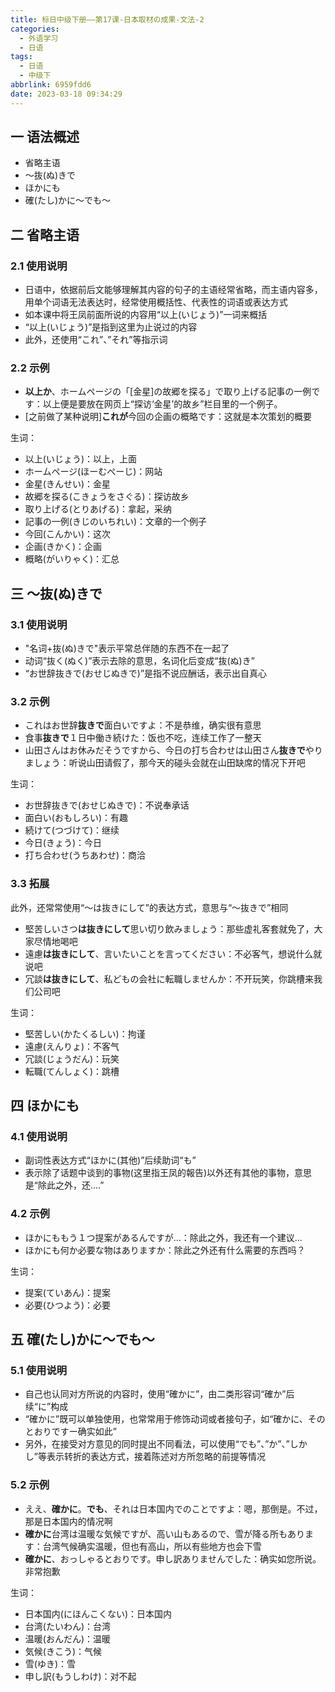 ```yaml
---
title: 标日中级下册——第17课-日本取材の成果-文法-2
categories:
  - 外语学习
  - 日语
tags:
  - 日语
  - 中级下
abbrlink: 6959fdd6
date: 2023-03-18 09:34:29
---
```

## 一 语法概述

* 省略主语
* ～抜(ぬ)きで
* ほかにも
* 確(たし)かに～でも～

<!--more-->

## 二 省略主语

### 2.1 使用说明

* 日语中，依据前后文能够理解其内容的句子的主语经常省略，而主语内容多，用单个词语无法表达时，经常使用概括性、代表性的词语或表达方式
* 如本课中将王凤前面所说的内容用“以上(いじょう)”一词来概括
* “以上(いじょう)”是指到这里为止说过的内容
* 此外，还使用“これ”、”それ”等指示词

### 2.2 示例

* **以上か**、ホームページの「[金星]の故郷を探る」で取り上げる記事の一例です：以上便是要放在网页上“探访‘金星’的故乡”栏目里的一个例子。
* [之前做了某种说明]**これが**今回の企画の概略です：这就是本次策划的概要

生词：

* 以上(いじょう)：以上，上面
* ホームページ(ほーむぺーじ)：网站
* 金星(きんせい)：金星
* 故郷を探る(こきょうをさぐる)：探访故乡
* 取り上げる(とりあげる)：拿起，采纳
* 記事の一例(きじのいちれい)：文章的一个例子
* 今回(こんかい)：这次
* 企画(きかく)：企画
* 概略(がいりゃく)：汇总

## 三 ～抜(ぬ)きで

### 3.1 使用说明

* "名词+抜(ぬ)きで"表示平常总伴随的东西不在一起了
* 动词“抜く(ぬく)”表示去除的意思，名词化后变成“抜(ぬ)き”
* “お世辞抜きで(おせじぬきで)”是指不说应酬话，表示出自真心

### 3.2 示例

* これはお世辞**抜きで**面白いですよ：不是恭维，确实很有意思
* 食事**抜きで**１日中働き続けた：饭也不吃，连续工作了一整天
* 山田さんはお休みだそうですから、今日の打ち合わせは山田さん**抜きで**やりましょう：听说山田请假了，那今天的碰头会就在山田缺席的情况下开吧

生词：

* お世辞抜きで(おせじぬきで)：不说奉承话
* 面白い(おもしろい)：有趣
* 続けて(つづけて)：继续
* 今日(きょう)：今日
* 打ち合わせ(うちあわせ)：商洽

### 3.3 拓展

此外，还常常使用“～は抜きにして”的表达方式，意思与“～抜きで”相同

* 堅苦しいさつ**は抜きにして**思い切り飲みましょう：那些虚礼客套就免了，大家尽情地喝吧
* 遠慮**は抜きにして**、言いたいことを言ってください：不必客气，想说什么就说吧
* 冗談**は抜きにして**、私どもの会社に転職しませんか：不开玩笑，你跳槽来我们公司吧

生词：

* 堅苦しい(かたくるしい)：拘谨
* 遠慮(えんりょ)：不客气
* 冗談(じょうだん)：玩笑
* 転職(てんしょく)：跳槽

## 四 ほかにも

### 4.1 使用说明

* 副词性表达方式“ほかに(其他)”后续助词“も”
* 表示除了话题中谈到的事物(这里指王凤的報告)以外还有其他的事物，意思是“除此之外，还....”

### 4.2 示例

* ほかにももう１つ提案があるんですが...：除此之外，我还有一个建议...
* ほかにも何か必要な物はありますか：除此之外还有什么需要的东西吗？

生词：

* 提案(ていあん)：提案
* 必要(ひつよう)：必要

## 五 確(たし)かに～でも～

### 5.1 使用说明

* 自己也认同对方所说的内容时，使用“確かに”，由二类形容词“確か”后续“に”构成
* “確かに”既可以单独使用，也常常用于修饰动词或者接句子，如“確かに、そのとおりですー确实如此”
* 另外，在接受对方意见的同时提出不同看法，可以使用“でも”、”か”、”しかし”等表示转折的表达方式，接着陈述对方所忽略的前提等情况

### 5.2 示例

* ええ、**確かに**。**でも**、それは日本国内でのことですよ：嗯，那倒是。不过，那是日本国内的情况啊
* **確かに**台湾は温暖な気候ですが、高い山もあるので、雪が降る所もあります：台湾气候确实温暖，但也有高山，所以有些地方也会下雪
* **確かに**、おっしゃるとおりです。申し訳ありませんでした：确实如您所说。非常抱歉

生词：

* 日本国内(にほんこくない)：日本国内
* 台湾(たいわん)：台湾
* 温暖(おんだん)：温暖
* 気候(きこう)：气候
* 雪(ゆき)：雪
* 申し訳(もうしわけ)：对不起

